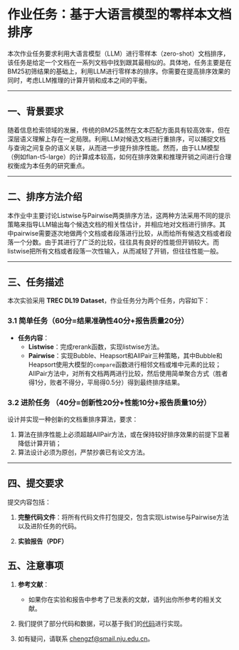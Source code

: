 # 作业任务：基于大语言模型的零样本文档排序

本次作业任务要求利用大语言模型（LLM）进行零样本（zero-shot）文档排序，该任务是给定一个文档在一系列文档中找到跟其最相似的。具体地，任务主要是在BM25初筛结果的基础上，利用LLM进行零样本的排序。你需要在提高排序效果的同时，考虑LLM推理的计算开销和成本之间的平衡。

---

## 一、背景要求

随着信息检索领域的发展，传统的BM25虽然在文本匹配方面具有较高效率，但在深层语义理解上存在一定局限。利用LLM对候选文档进行重排序，可以捕捉文档与查询之间复杂的语义关联，从而进一步提升排序性能。然而，由于LLM模型（例如flan-t5-large）的计算成本较高，如何在排序效果和推理开销之间进行合理权衡成为本任务的研究重点。

---

## 二、排序方法介绍

本作业中主要讨论Listwise与Pairwise两类排序方法，这两种方法采用不同的提示策略来指导LLM输出每个候选文档的相关性估计，并相应地对文档进行排序。其中pairwise需要逐次地做两个文档或者段落进行比较，从而给所有候选文档或者段落一个分数。由于其进行了广泛的比较，往往具有良好的性能但开销较大。而listwise把所有文档或者段落一次性输入，从而减轻了开销，但往往性能一般。

---


## 三、任务描述

本次实验采用 **TREC DL19 Dataset**，作业任务分为两个任务，内容如下：

### 3.1 简单任务（60分=结果准确性40分+报告质量20分）
- **任务内容**：  
  - **Listwise**：完成rerank函数，实现listwise方法。
  - **Pairwise**：实现Bubble、Heapsort和AllPair三种策略，其中Bubble和Heapsort使用大模型的`compare`函数进行相邻文档或堆中元素的比较；AllPair方法中，对所有文档两两进行比较，然后使用简单聚合方式（胜者得1分，败者不得分，平局得0.5分）得到最终排序结果。
  
### 3.2 进阶任务 （40分=创新性20分+性能10分+报告质量10分）
  设计并实现一种创新的文档重排序算法，要求：  
  1. 算法在排序性能上必须超越AllPair方法，或在保持较好排序效果的前提下显著降低计算开销；  
  2. 算法设计必须为原创，严禁抄袭已有论文方法。

---

## 四、提交要求

提交内容包括：
1. **完整代码文件**：将所有代码文件打包提交，包含实现Listwise与Pairwise方法以及进阶任务的代码。

2. **实验报告（PDF）**


## 五、注意事项

1. **参考文献**：

    - 如果你在实验和报告中参考了已发表的文献，请列出你所参考的相关文献。

2. 我们提供了部分代码和数据，可以基于我们的[代码](https://github.com/zifengcheng/NJUProject_ranking)进行实现。

3. 如有疑问，请联系 chengzf@smail.nju.edu.cn。
